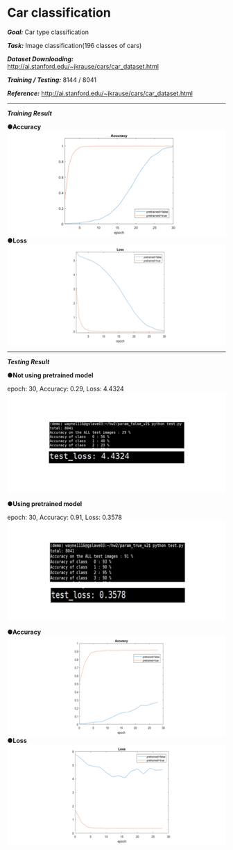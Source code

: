 # Car classification
***Goal:*** Car type classification

***Task:*** Image classification(196 classes of cars)

***Dataset Downloading:*** http://ai.stanford.edu/~jkrause/cars/car_dataset.html

***Training / Testing:*** 8144 / 8041

***Reference:*** http://ai.stanford.edu/~jkrause/cars/car_dataset.html

---

***Training Result***

**●Accuracy**
![image](https://github.com/wayne1116/Car-classification/blob/master/picture_result/train_acc.png)
**●Loss**
![image](https://github.com/wayne1116/Car-classification/blob/master/picture_result/train_loss.png)

---

***Testing Result***

**●Not using pretrained model**

   epoch: 30, Accuracy: 0.29, Loss: 4.4324 
![image](https://github.com/wayne1116/Car-classification/blob/master/picture_result/notpretained.png)

**●Using pretrained model**

   epoch: 30, Accuracy: 0.91, Loss: 0.3578
![image](https://github.com/wayne1116/Car-classification/blob/master/picture_result/pretained.png)

**●Accuracy**
![image](https://github.com/wayne1116/Car-classification/blob/master/picture_result/test_acc.png)
**●Loss**
![image](https://github.com/wayne1116/Car-classification/blob/master/picture_result/test_loss.png)
